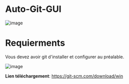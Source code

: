 # Auto-Git-GUI
![image](https://github.com/ZaratraseV2/Auto-Git-GUI/assets/122055075/19155746-dcc0-4d83-8496-5a6690e1ac04)





# Requierments
Vous devez avoir git d'installer et configurer au préalable.

![image](https://github.com/ZaratraseV2/Auto-Git-GUI/assets/122055075/b60de103-eb6b-4497-ba7c-4f973d57a3ee)



**Lien téléchargement**: https://git-scm.com/download/win
